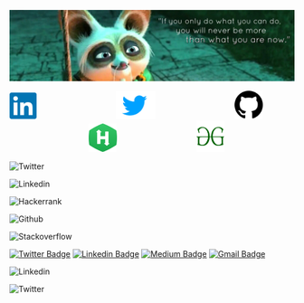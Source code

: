 ![RiturajSaha header](https://github.com/RiturajSaha/RiturajSaha/blob/master/Picx/cover.jpg)
<p align="center">

<!--
**RiturajSaha/RiturajSaha** is a ✨ _special_ ✨ repository because its `README.md` (this file) appears on your GitHub profile.

Here are some ideas to get you started:

- 🔭 I’m currently working on ...
- 🌱 I’m currently learning ...
- 👯 I’m looking to collaborate on ...
- 🤔 I’m looking for help with ...
- 💬 Ask me about ...
- 📫 How to reach me: ...
- 😄 Pronouns: ...
- ⚡ Fun fact: 
-->


<a href="https://www.linkedin.com/in/rituraj-saha/"><img src="https://github.com/RiturajSaha/RiturajSaha/blob/master/Picx/LinkedIn.png" width="47.5" height ="47.5"></a>&emsp;&emsp;&emsp;&emsp;&emsp;&emsp;&emsp;&emsp;&emsp;&emsp;<a href="https://Twitter.com/Rrajsaha"><img src="https://github.com/RiturajSaha/RiturajSaha/blob/master/Picx/Twitter.png" width="70" height ="50"></a>&emsp;&emsp;&emsp;&emsp;&emsp;&emsp;&emsp;&emsp;&emsp;&emsp;<a href="https://github.com/RiturajSaha?tab=repositories" target="_blank"><img src="https://github.com/RiturajSaha/RiturajSaha/blob/master/Picx/Github.png" width="50" height ="50"></a>&emsp;&emsp;&emsp;&emsp;&emsp;&emsp;&emsp;&emsp;&emsp;&emsp;<a href="https://www.hackerrank.com/Rituraj_Saha"><img src="https://github.com/RiturajSaha/RiturajSaha/blob/master/Picx/HackerRank.png" width="50" height ="50"></a>&emsp;&emsp;&emsp;&emsp;&emsp;&emsp;&emsp;&emsp;&emsp;&emsp;<a href="https://auth.geeksforgeeks.org/user/riturajsaha/profile"><img src="https://github.com/RiturajSaha/RiturajSaha/blob/master/Picx/GeeksforGeeks.png" width="50" height ="55"></a>

![Twitter](https://img.shields.io/website?color=white&down_color=white&label=Twitter&logo=Twitter&style=for-the-badge&up_color=white&url=https%3A%2F%2Ftwitter.com%2FRrajsaha)

![Linkedin](https://img.shields.io/website?color=white&down_color=white&label=Linkedin&logo=Linkedin&logoColor=blue&style=for-the-badge&up_color=white&url=https%3A%2F%2Fwww.linkedin.com%2Fin%2Frituraj-saha%2F)

![Hackerrank](https://img.shields.io/website?down_color=white&label=Hackerrrank&logo=Hackerrank&style=for-the-badge&up_color=white&url=https%3A%2F%2Fwww.hackerrank.com%2FRituraj_Saha)

![Github](https://img.shields.io/website?down_color=white&label=Github&logo=Github&style=for-the-badge&up_color=white&url=https%3A%2F%2Fgithub.com%2FRiturajSaha%3Ftab%3Drepositories)

![Stackoverflow](https://img.shields.io/website?color=white&down_color=white&label=Stackoverflow&logo=stackoverflow&style=for-the-badge&up_color=white&url=https%3A%2F%2Fstackoverflow.com%2Fusers%2F11548830%2Frituraj-saha)





[![Twitter Badge](https://img.shields.io/badge/-@Abhishek_Apk-1ca0f1?style=flat-square&labelColor=1ca0f1&logo=twitter&logoColor=white&link=https://twitter.com/Abhishek_Apk)](https://twitter.com/Abhishek_Apk) 
[![Linkedin Badge](https://img.shields.io/badge/-abishekapk-blue?style=flat-square&logo=Linkedin&logoColor=white&link=https://www.linkedin.com/in/abhishekapk/)](https://www.linkedin.com/in/abhishekapk/) 
[![Medium Badge](https://img.shields.io/badge/-@abhishekapk-03a57a?style=flat-square&labelColor=000000&logo=Medium&link=https://medium.com/@abhishekapk)](https://medium.com/@abhishekapk)
[![Gmail Badge](https://img.shields.io/badge/-saharituraj@gmail.com-c14438?style=flat-square&logo=Gmail&logoColor=white&link=mailto:saharituraj@gmail.com)](mailto:saharituraj@gmail.com)

![Linkedin](https://img.shields.io/website?down_message=Rituraj%20Saha&label=Linkedin&logo=Linkedin&style=social&up_message=Rituraj%20Saha&url=https%3A%2F%2Fwww.linkedin.com%2Fin%2Frituraj-saha%2F)

![Twitter](https://img.shields.io/website?color=Black&down_message=Rrajsaha&label=Twitter&logo=Twitter&style=social&up_message=Rrajsaha&url=https%3A%2F%2Ftwitter.com%2FRrajsaha)

